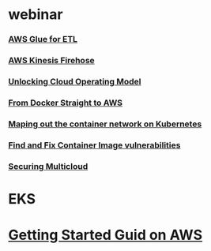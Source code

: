 # webinar



### [AWS Glue for ETL](https://register.gotowebinar.com/recording/viewRecording/6859867747465885197/8235963725486654988/gert@synthesis.co.za?registrantKey=3295578705452324877&type=ATTENDEEEMAILRECORDINGLINK)

### [AWS Kinesis Firehose](https://register.gotowebinar.com/recording/viewRecording/7712632473294350349/3836608795501364492/gert@synthesis.co.za?registrantKey=9069499091973759759&type=ATTENDEEEMAILRECORDINGLINK)

### [Unlocking Cloud Operating Model](https://www.hashicorp.com/resources/unlocking-the-cloud-operating-model-with-aws-webinar/)

### [From Docker Straight to AWS](https://goto.docker.com/On-Demand-From-Docker-Straight-to-AWS-TY.html)
### [Maping out the container network on Kubernetes](https://pages.awscloud.com/EMEA-field-OE-DevDay-OpenSource-2020-ondemand-confirmation.html)
### [Find and Fix Container Image vulnerabilities](https://goto.docker.com/on-demand-find-fix-container-image-vulnerabilities-ty.html)
### [Securing Multicloud](https://www.brighttalk.com/webcast/16085/433009?utm_campaign=communication_reminder_24hr_registrants&utm_medium=email&utm_source=brighttalk-transact&utm_content=title) 




# EKS 
# [Getting Started Guid on AWS](https://aws.amazon.com/getting-started/hands-on/deploy-kubernetes-app-amazon-eks/?&trk=el_a134p000003yqRpAAI&trkCampaign=GLBL-FY20-Q4-GC-300-Kubernetes-EKS&sc_channel=el&sc_campaign=gc-300_TYLP&sc_outcome=Global_Marketing_Campaigns&sc_geo=mult)

